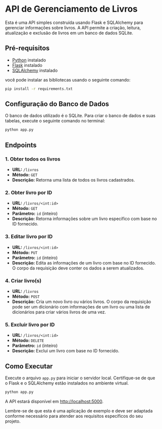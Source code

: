 # API de Gerenciamento de Livros

Esta é uma API simples construída usando Flask e SQLAlchemy para gerenciar informações sobre livros. A API permite a criação, leitura, atualização e exclusão de livros em um banco de dados SQLite.

## Pré-requisitos

- [Python](https://www.python.org/) instalado
- [Flask](https://flask.palletsprojects.com/en/2.0.x/installation/) instalado
- [SQLAlchemy](https://docs.sqlalchemy.org/en/20/) instalado

você pode instalar as bibliotecas usando o seguinte comando:

```bash
pip install -r requirements.txt
```

## Configuração do Banco de Dados

O banco de dados utilizado é o SQLite. Para criar o banco de dados e suas tabelas, execute o seguinte comando no terminal:

```bash
python app.py
```

## Endpoints

### 1. Obter todos os livros

- **URL:** `/livros`
- **Método:** `GET`
- **Descrição:** Retorna uma lista de todos os livros cadastrados.

### 2. Obter livro por ID

- **URL:** `/livros/<int:id>`
- **Método:** `GET`
- **Parâmetro:** `id` (inteiro)
- **Descrição:** Retorna informações sobre um livro específico com base no ID fornecido.

### 3. Editar livro por ID

- **URL:** `/livros/<int:id>`
- **Método:** `PUT`
- **Parâmetro:** `id` (inteiro)
- **Descrição:** Edita as informações de um livro com base no ID fornecido. O corpo da requisição deve conter os dados a serem atualizados.

### 4. Criar livro(s)

- **URL:** `/livros`
- **Método:** `POST`
- **Descrição:** Cria um novo livro ou vários livros. O corpo da requisição pode ser um dicionário com informações de um livro ou uma lista de dicionários para criar vários livros de uma vez.

### 5. Excluir livro por ID

- **URL:** `/livros/<int:id>`
- **Método:** `DELETE`
- **Parâmetro:** `id` (inteiro)
- **Descrição:** Exclui um livro com base no ID fornecido.

## Como Executar

Execute o arquivo `app.py` para iniciar o servidor local. Certifique-se de que o Flask e o SQLAlchemy estão instalados no ambiente virtual.

```bash
python app.py
```

A API estará disponível em [http://localhost:5000](http://localhost:5000).

Lembre-se de que esta é uma aplicação de exemplo e deve ser adaptada conforme necessário para atender aos requisitos específicos do seu projeto.
